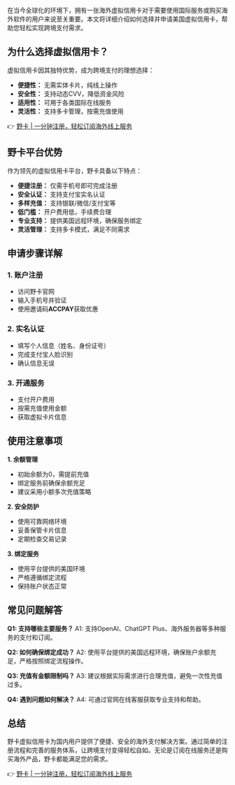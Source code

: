 在当今全球化的环境下，拥有一张海外虚拟信用卡对于需要使用国际服务或购买海外软件的用户来说至关重要。本文将详细介绍如何选择并申请美国虚拟信用卡，帮助您轻松实现跨境支付需求。

## 为什么选择虚拟信用卡？

虚拟信用卡因其独特优势，成为跨境支付的理想选择：

- **便捷性：** 无需实体卡片，纯线上操作
- **安全性：** 支持动态CVV，降低资金风险
- **适用性：** 可用于各类国际在线服务
- **灵活性：** 支持多卡管理，按需充值使用

👉 [野卡 | 一分钟注册，轻松订阅海外线上服务](https://bit.ly/bewildcard)

## 野卡平台优势

作为领先的虚拟信用卡平台，野卡具备以下特点：

- **便捷注册：** 仅需手机号即可完成注册
- **安全认证：** 支持支付宝实名认证
- **多样充值：** 支持银联/微信/支付宝等
- **低门槛：** 开户费用低，手续费合理
- **专业支持：** 提供美国远程环境，确保服务绑定
- **灵活管理：** 支持多卡模式，满足不同需求

## 申请步骤详解

### 1. 账户注册
- 访问野卡官网
- 输入手机号并验证
- 使用邀请码**ACCPAY**获取优惠

### 2. 实名认证
- 填写个人信息（姓名、身份证号）
- 完成支付宝人脸识别
- 确认信息无误

### 3. 开通服务
- 支付开户费用
- 按需充值使用金额
- 获取虚拟卡片信息

## 使用注意事项

**1. 余额管理**
- 初始余额为0，需提前充值
- 绑定服务前确保余额充足
- 建议采用小额多次充值策略

**2. 安全防护**
- 使用可靠网络环境
- 妥善保管卡片信息
- 定期检查交易记录

**3. 绑定服务**
- 使用平台提供的美国环境
- 严格遵循绑定流程
- 保持账户状态正常

## 常见问题解答

**Q1: 支持哪些主要服务？**
A1: 支持OpenAI、ChatGPT Plus、海外服务器等多种服务的支付和订阅。

**Q2: 如何确保绑定成功？**
A2: 使用平台提供的美国远程环境，确保账户余额充足，严格按照绑定流程操作。

**Q3: 充值有金额限制吗？**
A3: 建议根据实际需求进行合理充值，避免一次性充值过多。

**Q4: 遇到问题如何解决？**
A4: 可通过官网在线客服获取专业支持和帮助。

## 总结

野卡虚拟信用卡为国内用户提供了便捷、安全的海外支付解决方案。通过简单的注册流程和完善的服务体系，让跨境支付变得轻松自如。无论是订阅在线服务还是购买海外产品，野卡都能满足您的需求。

👉 [野卡 | 一分钟注册，轻松订阅海外线上服务](https://bit.ly/bewildcard)